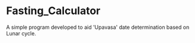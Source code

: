 # Fasting_Calculator
A simple program developed to aid 'Upavasa' date determination based on Lunar cycle.
